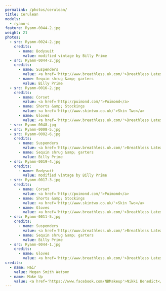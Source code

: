 ```yaml
---
permalink: /photos/cerulean/
title: Cerulean
models:
  - ryann-s
feature: Ryann-0044-2.jpg
weight: 21
photos:
  - src: Ryann-0024-2.jpg
    credits:
      - name: Bodysuit
        value: modified vintage by Billy Prime
  - src: Ryann-0044-2.jpg
    credits:
      - name: Suspenders
        value: <a href='http://www.breathless.uk.com/'>Breathless Latex</a>
      - name: Sequin shrug &amp; garters
        value: Billy Prime
  - src: Ryann-0016-2.jpg
    credits:
      - name: Corset
        value: <a href='http://puimond.com/'>Puimond</a>
      - name: Shorts &amp; Stockings
        value: <a href='http://www.skintwo.co.uk/'>Skin Two</a>
      - name: Gloves
        value: <a href='http://www.breathless.uk.com/'>Breathless Latex</a>
  - src: Ryann-0048.jpg
  - src: Ryann-0008-5.jpg
  - src: Ryann-0002-6.jpg
    credits:
      - name: Suspenders
        value: <a href='http://www.breathless.uk.com/'>Breathless Latex</a>
      - name: Sequin shrug &amp; garters
        value: Billy Prime
  - src: Ryann-0019-4.jpg
    credits:
      - name: Bodysuit
        value: modified vintage by Billy Prime
  - src: Ryann-0017-3.jpg
    credits:
      - name: Corset
        value: <a href='http://puimond.com/'>Puimond</a>
      - name: Shorts &amp; Stockings
        value: <a href='http://www.skintwo.co.uk/'>Skin Two</a>
      - name: Gloves
        value: <a href='http://www.breathless.uk.com/'>Breathless Latex</a>
  - src: Ryann-0011-5.jpg
    credits:
      - name: Suspenders
        value: <a href='http://www.breathless.uk.com/'>Breathless Latex</a>
      - name: Sequin shrug &amp; garters
        value: Billy Prime
  - src: Ryann-0044-1.jpg
    credits:
      - name: Gloves
        value: <a href='http://www.breathless.uk.com/'>Breathless Latex</a>
credits:
  - name: Hair
    value: Megan Smith Watson
  - name: Make Up
    value: <a href='https://www.facebook.com/NBMakeup'>Nikki Benedict</a> of <a href='http://www.sassfactorysalon.com/'>Sass Factory Salon</a>
---
```

